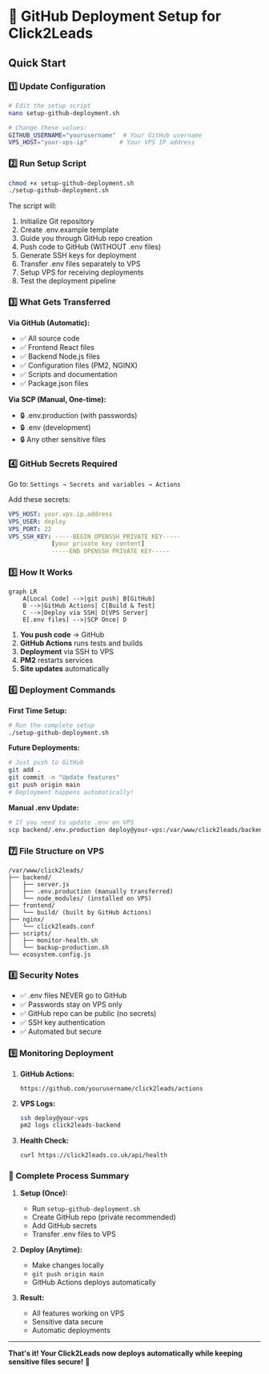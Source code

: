 # 🚀 GitHub Deployment Setup for Click2Leads

## Quick Start

### 1️⃣ Update Configuration
```bash
# Edit the setup script
nano setup-github-deployment.sh

# Change these values:
GITHUB_USERNAME="yourusername"  # Your GitHub username
VPS_HOST="your-vps-ip"         # Your VPS IP address
```

### 2️⃣ Run Setup Script
```bash
chmod +x setup-github-deployment.sh
./setup-github-deployment.sh
```

The script will:
1. Initialize Git repository
2. Create .env.example template
3. Guide you through GitHub repo creation
4. Push code to GitHub (WITHOUT .env files)
5. Generate SSH keys for deployment
6. Transfer .env files separately to VPS
7. Setup VPS for receiving deployments
8. Test the deployment pipeline

### 3️⃣ What Gets Transferred

**Via GitHub (Automatic):**
- ✅ All source code
- ✅ Frontend React files
- ✅ Backend Node.js files
- ✅ Configuration files (PM2, NGINX)
- ✅ Scripts and documentation
- ✅ Package.json files

**Via SCP (Manual, One-time):**
- 🔒 .env.production (with passwords)
- 🔒 .env (development)
- 🔒 Any other sensitive files

### 4️⃣ GitHub Secrets Required

Go to: `Settings → Secrets and variables → Actions`

Add these secrets:
```yaml
VPS_HOST: your.vps.ip.address
VPS_USER: deploy
VPS_PORT: 22
VPS_SSH_KEY: -----BEGIN OPENSSH PRIVATE KEY-----
            [your private key content]
            -----END OPENSSH PRIVATE KEY-----
```

### 5️⃣ How It Works

```mermaid
graph LR
    A[Local Code] -->|git push| B[GitHub]
    B -->|GitHub Actions| C[Build & Test]
    C -->|Deploy via SSH| D[VPS Server]
    E[.env files] -->|SCP Once| D
```

1. **You push code** → GitHub
2. **GitHub Actions** runs tests and builds
3. **Deployment** via SSH to VPS
4. **PM2** restarts services
5. **Site updates** automatically

### 6️⃣ Deployment Commands

**First Time Setup:**
```bash
# Run the complete setup
./setup-github-deployment.sh
```

**Future Deployments:**
```bash
# Just push to GitHub
git add .
git commit -m "Update features"
git push origin main
# Deployment happens automatically!
```

**Manual .env Update:**
```bash
# If you need to update .env on VPS
scp backend/.env.production deploy@your-vps:/var/www/click2leads/backend/
```

### 7️⃣ File Structure on VPS

```
/var/www/click2leads/
├── backend/
│   ├── server.js
│   ├── .env.production (manually transferred)
│   └── node_modules/ (installed on VPS)
├── frontend/
│   └── build/ (built by GitHub Actions)
├── nginx/
│   └── click2leads.conf
├── scripts/
│   ├── monitor-health.sh
│   └── backup-production.sh
└── ecosystem.config.js
```

### 8️⃣ Security Notes

- ✅ .env files NEVER go to GitHub
- ✅ Passwords stay on VPS only
- ✅ GitHub repo can be public (no secrets)
- ✅ SSH key authentication
- ✅ Automated but secure

### 9️⃣ Monitoring Deployment

1. **GitHub Actions:** 
   ```
   https://github.com/yourusername/click2leads/actions
   ```

2. **VPS Logs:**
   ```bash
   ssh deploy@your-vps
   pm2 logs click2leads-backend
   ```

3. **Health Check:**
   ```bash
   curl https://click2leads.co.uk/api/health
   ```

### 🎯 Complete Process Summary

1. **Setup (Once):**
   - Run `setup-github-deployment.sh`
   - Create GitHub repo (private recommended)
   - Add GitHub secrets
   - Transfer .env files to VPS

2. **Deploy (Anytime):**
   - Make changes locally
   - `git push origin main`
   - GitHub Actions deploys automatically

3. **Result:**
   - All features working on VPS
   - Sensitive data secure
   - Automatic deployments

---

**That's it! Your Click2Leads now deploys automatically while keeping sensitive files secure!** 🚀